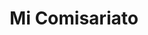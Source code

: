 ---
title: "Mi Comisariato"
url: /guayaquil/mi-comisariato-av-juan-tanca-marengo-y-pedro-j-valverde/
shop: mayorista
---